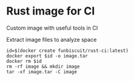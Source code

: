 # Rust image for CI
Custom image with useful tools in CI

Extract image files to analyze space
```shell
id=$(docker create funbiscuit/rust-ci:latest)
docker export $id -o image.tar
docker rm $id
rm -rf image && mkdir image
tar -xf image.tar -C image
```
